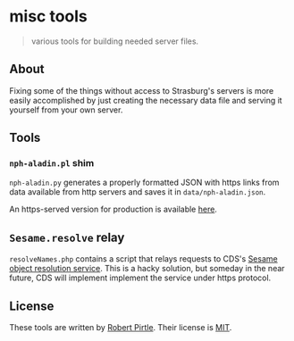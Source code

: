 # misc tools

> various tools for building needed server files.

## About

Fixing some of the things without access to Strasburg's servers is more easily accomplished by just creating the necessary data file and serving it yourself from your own server.

## Tools

### `nph-aladin.pl` shim

`nph-aladin.py` generates a properly formatted JSON with https links from data available from http servers and saves it in `data/nph-aladin.json`.

An https-served version for production is available [here](https://laniakean.com/data/nph-aladin.json).

## `Sesame.resolve` relay

`resolveNames.php` contains a script that relays requests to CDS's [Sesame object resolution service](http://cds.u-strasbg.fr/cgi-bin/Sesame). This is a hacky solution, but someday in the near future, CDS will implement implement the service under https protocol.

## License

These tools are written by [Robert Pirtle](https://pirtle.xys). Their license is [MIT](http://choosealicense.com/licenses/mit/).
